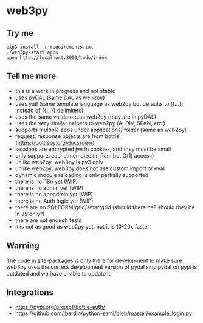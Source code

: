 # web3py

## Try me

```
pip3 install -r requirements.txt
./web3py-start apps
open http://localhost:8000/todo/index
```

## Tell me more

- this is a work in progress and not stable
- uses pyDAL (same DAL as web2py)
- uses yatl (same template language as web2py but defaults to [[...]] instead of {{...}} delimiters)
- uses the same validators as web2py (they are in pyDAL)
- uses the very similar helpers to web2py (A, DIV, SPAN, etc.)
- supports multiple apps under applications/ folder (same as web2py)
- request, response objects are from bottle (https://bottlepy.org/docs/dev/)
- sessions are encrypted jwt in cookies, and they must be small
- only supports cache.memoize (in Ram but O(1) access)
- unlike web2py, web3py is py3 only
- unlike web2py, web3py does not use custom import or eval
- dynamic module reloading is only partially supported
- there is no i18n yet (WIP)
- there is no admin yet (WIP)
- there is no appadmin yet (WIP)
- there is no Auth logic yet (WIP)
- there are no SQLFORM/grid/smartgrid (should there be? should they be in JS only?)
- there are not enough tests
- it is not as good as web2py yet, but it is 10-20x faster

## Warning
The code in site-packages is only there for development to make sure web3py uses the correct
development version of pydal sinc pydal on pypi is outdated and we have unable to update it.

## Integrations
- https://pypi.org/project/bottle-auth/
- https://github.com/jbardin/python-saml/blob/master/example_login.py
